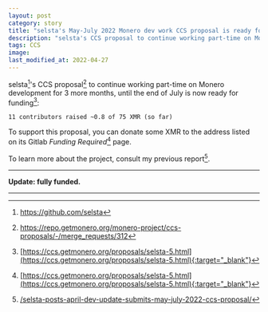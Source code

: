 ```yaml
---
layout: post
category: story
title: "selsta's May-July 2022 Monero dev work CCS proposal is ready for funding"
description: "selsta's CCS proposal to continue working part-time on Monero development for 3 more months, until the end of July is now ready for funding."
tags: CCS
image: 
last_modified_at: 2022-04-27
---
```


selsta[^1]'s CCS proposal[^2] to continue working part-time on Monero development for 3 more months, until the end of July is now ready for funding[^3]:

```
11 contributors raised ~0.8 of 75 XMR (so far)
```

To support this proposal, you can donate some XMR to the address listed on its Gitlab *Funding Required*[^3] page.

To learn more about the project, consult my previous report[^4].

---

**Update: fully funded.**

---

[^1]: https://github.com/selsta
[^2]: https://repo.getmonero.org/monero-project/ccs-proposals/-/merge_requests/312
[^3]: [https://ccs.getmonero.org/proposals/selsta-5.html](https://ccs.getmonero.org/proposals/selsta-5.html){:target="_blank"}
[^4]: [/selsta-posts-april-dev-update-submits-may-july-2022-ccs-proposal/](/selsta-posts-april-dev-update-submits-may-july-2022-ccs-proposal/)
